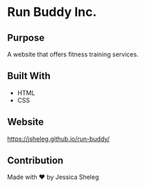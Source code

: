 # Run Buddy Inc.

## Purpose
A website that offers fitness training services.

## Built With
* HTML
* CSS

## Website
https://jsheleg.github.io/run-buddy/

## Contribution
Made with ❤️ by Jessica Sheleg

